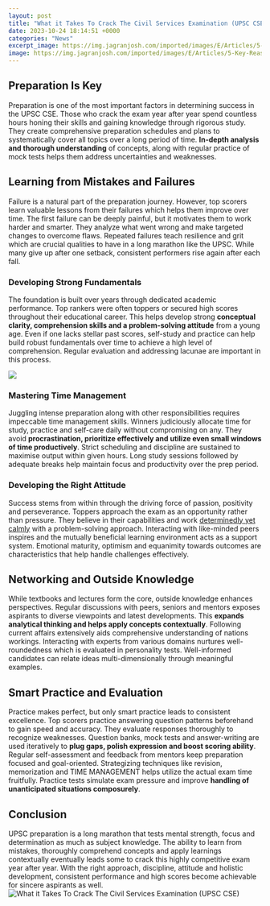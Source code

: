 ```yaml
---
layout: post
title: "What it Takes To Crack The Civil Services Examination (UPSC CSE)"
date: 2023-10-24 18:14:51 +0000
categories: "News"
excerpt_image: https://img.jagranjosh.com/imported/images/E/Articles/5-Key-Reasons.jpg
image: https://img.jagranjosh.com/imported/images/E/Articles/5-Key-Reasons.jpg
---
```


## Preparation Is Key
Preparation is one of the most important factors in determining success in the UPSC CSE. Those who crack the exam year after year spend countless hours honing their skills and gaining knowledge through rigorous study. They create comprehensive preparation schedules and plans to systematically cover all topics over a long period of time. **In-depth analysis and thorough understanding** of concepts, along with regular practice of mock tests helps them address uncertainties and weaknesses.
## Learning from Mistakes and Failures
Failure is a natural part of the preparation journey. However, top scorers learn valuable lessons from their failures which helps them improve over time. The first failure can be deeply painful, but it motivates them to work harder and smarter. They analyze what went wrong and make targeted changes to overcome flaws. Repeated failures teach resilience and grit which are crucial qualities to have in a long marathon like the UPSC. While many give up after one setback, consistent performers rise again after each fall.
### Developing Strong Fundamentals  
The foundation is built over years through dedicated academic performance. Top rankers were often toppers or secured high scores throughout their educational career. This helps develop strong **conceptual clarity, comprehension skills and a problem-solving attitude** from a young age. Even if one lacks stellar past scores, self-study and practice can help build robust fundamentals over time to achieve a high level of comprehension. Regular evaluation and addressing lacunae are important in this process.

![](https://www.vajiraoiasacademy.com/blog/wp-content/uploads/2022/11/7-Strategies-to-crack-UPSC-CSE-2023.jpg)
### Mastering Time Management
Juggling intense preparation along with other responsibilities requires impeccable time management skills. Winners judiciously allocate time for study, practice and self-care daily without compromising on any. They avoid **procrastination, prioritize effectively and utilize even small windows of time productively**. Strict scheduling and discipline are sustained to maximise output within given hours. Long study sessions followed by adequate breaks help maintain focus and productivity over the prep period.
### Developing the Right Attitude
Success stems from within through the driving force of passion, positivity and perseverance. Toppers approach the exam as an opportunity rather than pressure. They believe in their capabilities and work [determinedly yet calmly](https://store.fi.io.vn/collection/abrahams) with a problem-solving approach. Interacting with like-minded peers inspires and the mutually beneficial learning environment acts as a support system. Emotional maturity, optimism and equanimity towards outcomes are characteristics that help handle challenges effectively. 
## Networking and Outside Knowledge
While textbooks and lectures form the core, outside knowledge enhances perspectives. Regular discussions with peers, seniors and mentors exposes aspirants to diverse viewpoints and latest developments. This **expands analytical thinking and helps apply concepts contextually**. Following current affairs extensively aids comprehensive understanding of nations workings. Interacting with experts from various domains nurtures well-roundedness which is evaluated in personality tests. Well-informed candidates can relate ideas multi-dimensionally through meaningful examples.
## Smart Practice and Evaluation
Practice makes perfect, but only smart practice leads to consistent excellence. Top scorers practice answering question patterns beforehand to gain speed and accuracy. They evaluate responses thoroughly to recognize weaknesses. Question banks, mock tests and answer-writing are used iteratively to **plug gaps, polish expression and boost scoring ability**. Regular self-assessment and feedback from mentors keep preparation focused and goal-oriented. Strategizing techniques like revision, memorization and TIME MANAGEMENT helps utilize the actual exam time fruitfully. Practice tests simulate exam pressure and improve **handling of unanticipated situations composurely**.
## Conclusion
UPSC preparation is a long marathon that tests mental strength, focus and determination as much as subject knowledge. The ability to learn from mistakes, thoroughly comprehend concepts and apply learnings contextually eventually leads some to crack this highly competitive exam year after year. With the right approach, discipline, attitude and holistic development, consistent performance and high scores become achievable for sincere aspirants as well.
![What it Takes To Crack The Civil Services Examination (UPSC CSE)](https://img.jagranjosh.com/imported/images/E/Articles/5-Key-Reasons.jpg)